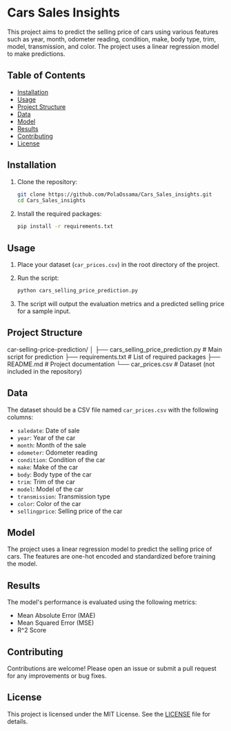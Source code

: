# Cars Sales Insights
This project aims to predict the selling price of cars using various features such as year, month, odometer reading, condition, make, body type, trim, model, transmission, and color. The project uses a linear regression model to make predictions.

## Table of Contents

- [Installation](#installation)
- [Usage](#usage)
- [Project Structure](#project-structure)
- [Data](#data)
- [Model](#model)
- [Results](#results)
- [Contributing](#contributing)
- [License](#license)

## Installation

1. Clone the repository:
    ```bash
    git clone https://github.com/PolaOssama/Cars_Sales_insights.git
    cd Cars_Sales_insights
    ```

2. Install the required packages:
    ```bash
    pip install -r requirements.txt
    ```

## Usage

1. Place your dataset (`car_prices.csv`) in the root directory of the project.

2. Run the script:
    ```bash
    python cars_selling_price_prediction.py
    ```

3. The script will output the evaluation metrics and a predicted selling price for a sample input.

## Project Structure
car-selling-price-prediction/
│
├── cars_selling_price_prediction.py # Main script for prediction
├── requirements.txt # List of required packages
├── README.md # Project documentation
└── car_prices.csv # Dataset (not included in the repository)

## Data

The dataset should be a CSV file named `car_prices.csv` with the following columns:
- `saledate`: Date of sale
- `year`: Year of the car
- `month`: Month of the sale
- `odometer`: Odometer reading
- `condition`: Condition of the car
- `make`: Make of the car
- `body`: Body type of the car
- `trim`: Trim of the car
- `model`: Model of the car
- `transmission`: Transmission type
- `color`: Color of the car
- `sellingprice`: Selling price of the car

## Model

The project uses a linear regression model to predict the selling price of cars. The features are one-hot encoded and standardized before training the model.

## Results

The model's performance is evaluated using the following metrics:
- Mean Absolute Error (MAE)
- Mean Squared Error (MSE)
- R^2 Score

## Contributing

Contributions are welcome! Please open an issue or submit a pull request for any improvements or bug fixes.

## License

This project is licensed under the MIT License. See the [LICENSE](LICENSE) file for details.
